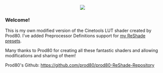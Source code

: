 <p align="center"><img src="https://i.imgur.com/KgnCuNx.png"></p>

### Welcome!

This is my own modified version of the Cinetools LUT shader created by Prod80.
I've added Preprocessor Definitions support for [my ReShade presets](https://www.patreon.com/NaturalPixel).

Many thanks to Prod80 for creating all these fantastic shaders and allowing modifications and sharing of them!

Prod80's Github:
https://github.com/prod80/prod80-ReShade-Repository
